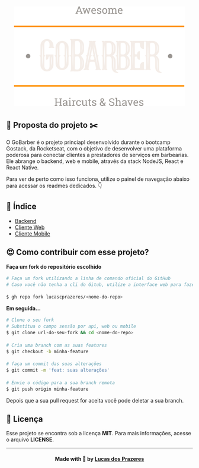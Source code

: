 <h1 align=center>
  <img src=".github/logo.svg"/>
</h1>

## 💈 Proposta do projeto ✂️

O GoBarber é o projeto princiapl desenvolvido durante o bootcamp Gostack, da Rocketseat, com o objetivo de desenvolver uma plataforma poderosa para conectar clientes a prestadores de serviços em barbearias. Ele abrange o backend, web e mobile, através da stack NodeJS, React e React Native.

Para ver de perto como isso funciona, utilize o painel de navegação abaixo para acessar os readmes dedicados. 👇

## 🧭 Índice

- [Backend](https://github.com/lucascprazeres/GoBarber-API)
- [Cliente Web](https://github.com/lucascprazeres/GoBarber-web)
- [Cliente Mobile](https://github.com/lucascprazeres/GoBarber-mobile)

## 😍 Como contribuir com esse projeto?

**Faça um fork do repositório escolhido**

```bash
# Faça um fork utilizando a linha de comando oficial do GitHub
# Caso você não tenha a cli do Gitub, utilize a interface web para fazer isso.

$ gh repo fork lucascprazeres/<nome-do-repo>
```

**Em seguida...**

```bash
# Clone o seu fork
# Substitua o campo sessão por api, web ou mobile
$ git clone url-do-seu-fork && cd <nome-do-repo>

# Cria uma branch com as suas features
$ git checkout -b minha-feature

# faça um commit das suas alterações
$ git commit -m 'feat: suas alterações'

# Envie o código para a sua branch remota
$ git push origin minha-feature
```

Depois que a sua pull request for aceita você pode deletar a sua branch.

## 📝 Licença
Esse projeto se encontra sob a licença **MIT**. Para mais informações, acesse o arquivo **LICENSE**.

<hr />

<h4 align=center>Made with 💜 by <a href="https://www.linkedin.com/in/lucas-prazeres/">Lucas dos Prazeres</a></h4>